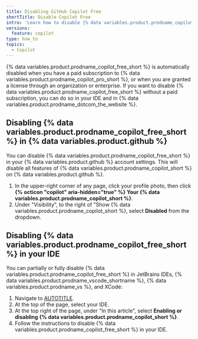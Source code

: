 ```yaml
---
title: Disabling GitHub Copilot Free
shortTitle: Disable Copilot Free
intro: 'Learn how to disable {% data variables.product.prodname_copilot_free_short %} in your IDE or {% data variables.product.prodname_dotcom_the_website %}.'
versions:
  feature: copilot
type: how_to
topics:
  - Copilot
---
```


{% data variables.product.prodname_copilot_free_short %} is automatically disabled when you have a paid subscription to {% data variables.product.prodname_copilot_pro_short %}, or when you are granted a license through an organization or enterprise. If you want to disable {% data variables.product.prodname_copilot_free_short %} without a paid subscription, you can do so in your IDE and in {% data variables.product.prodname_dotcom_the_website %}.

## Disabling {% data variables.product.prodname_copilot_free_short %} in {% data variables.product.github %}

You can disable {% data variables.product.prodname_copilot_free_short %} in your {% data variables.product.github %} account settings. This will disable all features of {% data variables.product.prodname_copilot_short %} on {% data variables.product.github %}.

1. In the upper-right corner of any page, click your profile photo, then click **{% octicon "copilot" aria-hidden="true" %} Your {% data variables.product.prodname_copilot_short %}**.
1. Under "Visibility", to the right of "Show {% data variables.product.prodname_copilot_short %}, select **Disabled** from the dropdown.

## Disabling {% data variables.product.prodname_copilot_free_short %} in your IDE

You can partially or fully disable {% data variables.product.prodname_copilot_free_short %} in JetBrains IDEs, {% data variables.product.prodname_vscode_shortname %}, {% data variables.product.prodname_vs %}, and XCode:

1. Navigate to [AUTOTITLE](/copilot/managing-copilot/configure-personal-settings/configuring-github-copilot-in-your-environment).
1. At the top of the page, select your IDE.
1. At the top right of the page, under "In this article", select **Enabling or disabling {% data variables.product.prodname_copilot_short %}**.
1. Follow the instructions to disable {% data variables.product.prodname_copilot_free_short %} in your IDE.
